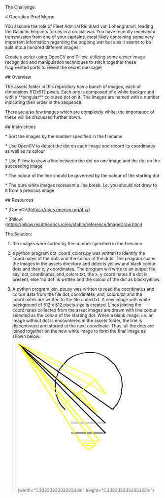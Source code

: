 The Challenge:

\# Operation Pixel Merge

You assume the role of Fleet Admiral Reinhard von Lohengramm, leading
the Galactic Empire's forces in a crucial war. You have recently
received a transmission from one of your captains, most likely
containing some very important information regarding the ongoing war but
alas it seems to be split into a hundred different images!

Create a script using OpenCV and Pillow, utilizing some clever image
recognition and manipulation techniques to stitch together these
fragmented parts to reveal the secret message!

\## Overview

The assets folder in this repository has a bunch of images, each of
dimensions 512x512 pixels. Each one is composed of a white background
with a \*\*singular\*\* coloured dot on it. The images are named with a
number indicating their order in the sequence.

There are also few images which are completely white, the importance of
these will be discussed further down.

\## Instructions

\* Sort the images by the number specified in the filename

\* Use OpenCV to detect the dot on each image and record its coordinates
as well as its colour

\* Use Pillow to draw a line between the dot on one image and the dot on
the succeeding image

\* The colour of the line should be governed by the colour of the
starting dot

\* The pure white images represent a line break. I.e. you should not
draw to it from a previous image

\## Resources

\* \[OpenCV\](https://docs.opencv.org/4.x/)

\*
\[Pillow\](<https://pillow.readthedocs.io/en/stable/reference/ImageDraw.html>)

The Solution:

1.  the images were sorted by the number specified in the filename

2.  a python program dot_coord_colors.py was written to identify the
    coordinates of the dots and the colour of the dots. The program
    scans the images in the assets directory and detects yellow and
    black colour dots and their x, y coordinates. The program will write
    to an output file, say, dot_coordinates_and_colors.txt, the x, y
    coordinates if a dot is present, else 'no dot' is written and the
    colour of the dot as black/yellow.

3.  A python program join_pts.py was written to read the coordinates and
    colour data from the file dot_coordinates_and_colors.txt and the
    coordinates are written to the file coord.txt. A new image with
    white background of 512 x 512 pixels size is created. Lines joining
    the coordinates collected from the asset images are drawn with line
    colour selected as the colour of the starting dot. When a blank
    image, i.e. an image without dot is encountered in the assets
    folder, the line is discontinued and started at the next coordinate.
    Thus, all the dots are joined together on the new white image to
    form the final image as shown below.

> ![](./media/image1.png){width="5.333333333333333in"
> height="5.333333333333333in"}
